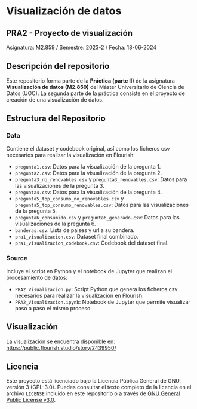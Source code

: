 # Visualización de datos
## PRA2 - Proyecto de visualización

Asignatura: M2.859 / Semestre: 2023-2 / Fecha: 18-06-2024

## Descripción del repositorio
Este repositorio forma parte de la **Práctica (parte II)** de la asignatura **Visualización de datos (M2.859)** del
Máster Universitario de Ciencia de Datos (UOC). La segunda parte de la práctica consiste en el proyecto de creación de una visualización de datos. 

## Estructura del Repositorio
### Data
Contiene el dataset y codebook original, así como los ficheros csv necesarios para realizar la visualización en Flourish:
- `pregunta1.csv`: Datos para la visualización de la pregunta 1.
- `pregunta2.csv`: Datos para la visualización de la pregunta 2.
- `pregunta3_no_renovables.csv` y `pregunta3_renovables.csv`: Datos para las visualizaciones de la pregunta 3.
- `pregunta4.csv`: Datos para la visualización de la pregunta 4.
- `pregunta5_top_consumo_no_renovables.csv` y `pregunta5_top_consumo_renovables.csv`: Datos para las visualizaciones de la pregunta 5.
- `pregunta6_consumido.csv` y `pregunta6_generado.csv`: Datos para las visualizaciones de la pregunta 6.
- `banderas.csv`: Lista de paises y url a su bandera.
- `pra1_visualizacion.csv`: Dataset final combinado.
- `pra1_visualizacion_codebook.csv`: Codebook del dataset final.

### Source
Incluye el script en Python y el notebook de Jupyter que realizan el procesamiento de datos:
- `PRA2_Visualizacion.py`: Script Python que genera los ficheros csv necesarios para realizar la visualización en Flourish.
- `PRA2_Visualizacion.ipynb`: Notebook de Jupyter que permite visualizar paso a paso el mismo proceso.

## Visualización
La visualización se encuentra disponible en: https://public.flourish.studio/story/2439950/

## Licencia
Este proyecto está licenciado bajo la Licencia Pública General de GNU, versión 3 (GPL-3.0). Puedes consultar el texto completo de la licencia en el archivo `LICENSE` incluido en este repositorio o a través de [GNU General Public License v3.0](https://www.gnu.org/licenses/gpl-3.0.html).
